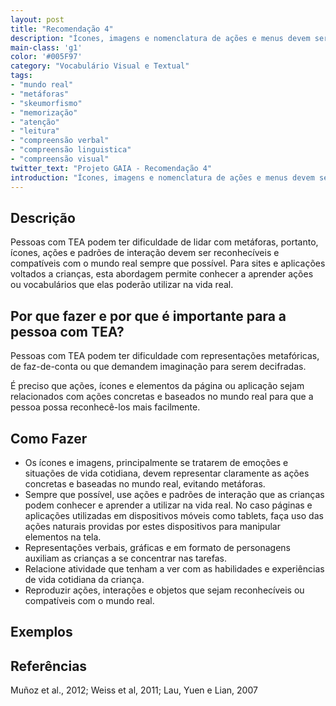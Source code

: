 ```yaml
---
layout: post
title: "Recomendação 4"
description: "Ícones, imagens e nomenclatura de ações e menus devem ser compatíveis com o mundo real, representar ações concretas e atividades de vida cotidiana para que possam ser mais facilmente reconhecidas."
main-class: 'g1'
color: '#005F97'
category: "Vocabulário Visual e Textual"
tags:
- "mundo real"
- "metáforas"
- "skeumorfismo"
- "memorização"
- "atenção"
- "leitura"
- "compreensão verbal"
- "compreensão linguistica"
- "compreensão visual"
twitter_text: "Projeto GAIA - Recomendação 4"
introduction: "Ícones, imagens e nomenclatura de ações e menus devem ser compatíveis com o mundo real, representar ações concretas e atividades de vida cotidiana para que possam ser mais facilmente reconhecidas."
---
```


## Descrição

Pessoas com TEA podem ter dificuldade de lidar com metáforas, portanto, ícones, ações e padrões de interação devem ser reconhecíveis e compatíveis com o mundo real sempre que possível. Para sites e aplicações voltados a crianças, esta abordagem permite conhecer a aprender ações ou vocabulários que elas poderão utilizar na vida real.

## Por que fazer e por que é importante para a pessoa com TEA?

Pessoas com TEA podem ter dificuldade com representações metafóricas, de faz-de-conta ou que demandem imaginação para serem decifradas.

É preciso que ações, ícones e elementos da página ou aplicação sejam relacionados com ações concretas e baseados no mundo real para que a pessoa possa reconhecê-los mais facilmente.

## Como Fazer

* Os ícones e imagens, principalmente se tratarem de emoções e situações de vida cotidiana, devem representar claramente as ações concretas e baseadas no mundo real, evitando metáforas.
* Sempre que possível, use ações e padrões de interação que as crianças podem conhecer e aprender a utilizar na vida real. No caso páginas e aplicações utilizadas em dispositivos móveis como tablets, faça uso das ações naturais providas por estes dispositivos para manipular elementos na tela.
* Representações verbais, gráficas e em formato de personagens auxiliam as crianças a se concentrar nas tarefas.
* Relacione atividade que tenham a ver com as habilidades e experiências de vida cotidiana da criança.
* Reproduzir ações, interações e objetos que sejam reconhecíveis ou compatíveis com o mundo real.

## Exemplos

## Referências
Muñoz et al., 2012; Weiss et al, 2011; Lau, Yuen e Lian, 2007
